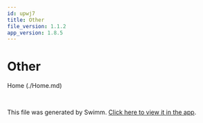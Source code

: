 ```yaml
---
id: upwj7
title: Other
file_version: 1.1.2
app_version: 1.8.5
---
```


# Other

Home (./Home.md)

<br/>

This file was generated by Swimm. [Click here to view it in the app](https://app.swimm.io/repos/Z2l0aHViJTNBJTNBeWd3aWZpJTNBJTNBUnlhemJlY2s=/docs/upwj7).
